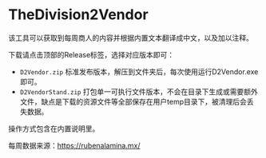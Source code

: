 # TheDivision2Vendor
该工具可以获取到每周商人的内容并根据内置文本翻译成中文，以及加以注释。

下载请点击顶部的Release标签，选择对应版本即可：

- `D2Vendor.zip` 标准发布版本，解压到文件夹后，每次使用运行D2Vendor.exe即可。
- `D2VendorStand.zip` 打包单一可执行文件版本，不会在目录下生成或需要额外文件，缺点是下载的资源文件等全部保存在用户temp目录下，被清理后会丢失数据。

操作方式包含在内置说明里。

每周数据来源：https://rubenalamina.mx/

